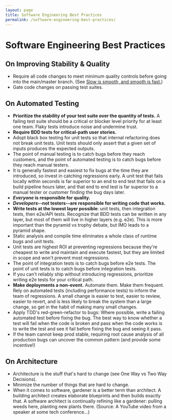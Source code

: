 ```yaml
---
layout: page
title: Software Engineering Best Practices
permalink: /software-engineering-best-practices/
---
```


# Software Engineering Best Practices

## On Improving Stability & Quality

- Require all code changes to meet minimum quality controls before going into the main/master branch. (See [Slow is smooth, and smooth is fast.](/principles/slow-is-smooth-and-smooth-is-fast))
- Gate code changes on passing test suites.

## On Automated Testing

- **Prioritize the stability of your test suite over the quantity of tests.** A failing test suite should be a critical or blocker level priority for at least one team. Flaky tests introduce noise and undermine trust.
- **Require BDD tests for critical-path user stories.**
- Adopt black box testing for unit tests so that internal refactoring does not break unit tests. Unit tests should only assert that a given set of inputs produces the expected outputs.
- The point of manual testing is to catch bugs before they reach customers, and the point of automated testing is to catch bugs before they reach manual testers.
- It is generally fastest and easiest to fix bugs at the time they are introduced, so invest in catching regressions early. A unit test that fails locally within seconds is far superior to an end to end test that fails on a build pipeline hours later, and that end to end test is far superior to a manual tester or customer finding the bug days later.
- **_Everyone_ is responsible for quality.**
- **_Developers_--not testers--are responsible for writing code that works.**
- **Write tests at the lowest layer possible**: unit tests, then integration tests, then e2e/API tests. Recognize that BDD tests can be written in any layer, but most of them will live in higher layers (e.g. e2e). This is more important than the pyramid vs trophy debate, but IMO leads to a pyramid shape.
- Static analysis and compile time eliminates a whole class of runtime bugs and unit tests.
- Unit tests are highest ROI at preventing regressions because they're cheapest to write and maintain and execute fastest, but they are limited in scope and won't prevent most regressions.
- The point of integration tests is to catch bugs before e2e tests. The point of unit tests is to catch bugs before integration tests.
- If you can't reliably ship without introducing regressions, prioritize writing e2e tests for your critical path.
- **Make deployments a non-event.** Automate them. Make them frequent. Rely on automated tests (including performance tests) to inform the team of regressions. A small change is easier to test, easier to review, easier to revert, and is less likely to break the system than a large change, so get in the habit of making many small changes.
- Apply TDD's red-green-refactor to bugs: Where possible, write a failing automated test before fixing the bug. The best way to know whether a test will fail when the code is broken and pass when the code works is to write the test and see it fail before fixing the bug and seeing it pass.
- If the team cannot keep prod stable, requiring root cause analysis of all production bugs can uncover the common pattern (and provide some incentive!)

## On Architecture

- Architecture is the stuff that's hard to change (see One Way vs Two Way Decisions).
- Minimize the number of things that are hard to change.
- When it comes to software, gardener is a better term than architect. A building architect creates elaborate blueprints and then builds exactly that. A software architect is continually refining like a gardener: pulling weeds here, planting new plants there. (Source: A YouTube video from a speaker at some tech conference...)
